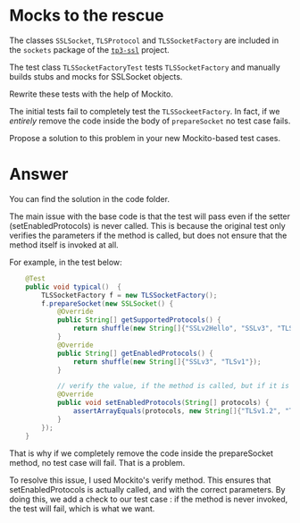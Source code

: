 # Mocks to the rescue

The classes `SSLSocket`, `TLSProtocol` and `TLSSocketFactory` are included in the `sockets` package of the [`tp3-ssl`](../code/tp3-ssl) project.

The test class `TLSSocketFactoryTest` tests `TLSSocketFactory` and manually builds stubs and mocks for SSLSocket objects.

Rewrite these tests with the help of Mockito.

The initial tests fail to completely test the `TLSSockeetFactory`. In fact, if we *entirely* remove the code inside the body of `prepareSocket` no test case fails.

Propose a solution to this problem in your new Mockito-based test cases.

# Answer

You can find the solution in the code folder.

The main issue with the base code is that the test will pass even if the setter (setEnabledProtocols) is never called. This is because the original test only verifies the parameters if the method is called, but does not ensure that the method itself is invoked at all.

For example, in the test below:

```java
    @Test
    public void typical()  {
        TLSSocketFactory f = new TLSSocketFactory();
        f.prepareSocket(new SSLSocket() {
            @Override
            public String[] getSupportedProtocols() {
                return shuffle(new String[]{"SSLv2Hello", "SSLv3", "TLSv1", "TLSv1.1", "TLSv1.2"});
            }
            @Override
            public String[] getEnabledProtocols() {
                return shuffle(new String[]{"SSLv3", "TLSv1"});
            }

            // verify the value, if the method is called, but if it is never called, it won't throw an error
            @Override
            public void setEnabledProtocols(String[] protocols) {
                assertArrayEquals(protocols, new String[]{"TLSv1.2", "TLSv1.1", "TLSv1", "SSLv3"});
            }
        });
    }
```

That is why if we completely remove the code inside the prepareSocket method, no test case will fail. That is a problem.

To resolve this issue, I used Mockito's verify method. This ensures that setEnabledProtocols is actually called, and with the correct parameters. By doing this, we add a check to our test case : if the method is never invoked, the test will fail, which is what we want.